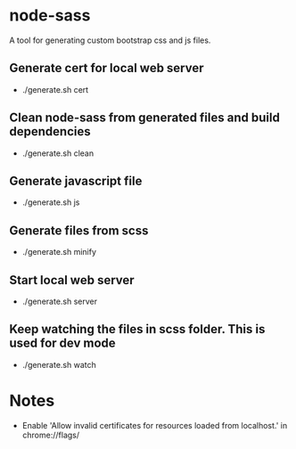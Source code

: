 # node-sass

A tool for generating custom bootstrap css and js files.

## Generate cert for local web server
- ./generate.sh cert
## Clean node-sass from generated files and build dependencies
- ./generate.sh clean
## Generate javascript file
- ./generate.sh js
## Generate files from scss
- ./generate.sh minify
## Start local web server
- ./generate.sh server
## Keep watching the files in scss folder. This is used for dev mode
- ./generate.sh watch

# Notes
- Enable 'Allow invalid certificates for resources loaded from localhost.' in chrome://flags/
